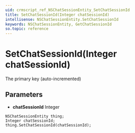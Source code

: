 ```yaml
---
uid: crmscript_ref_NSChatSessionEntity_SetChatSessionId
title: SetChatSessionId(Integer chatSessionId)
intellisense: NSChatSessionEntity.SetChatSessionId
keywords: NSChatSessionEntity, GetChatSessionId
so.topic: reference
---
```


# SetChatSessionId(Integer chatSessionId)

The primary key (auto-incremented)

## Parameters

* **chatSessionId** Integer

```crmscript
NSChatSessionEntity thing;
Integer chatSessionId;
thing.SetChatSessionId(chatSessionId);
```

